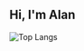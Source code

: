 ## Hi, I'm Alan

![Top Langs](https://github-readme-stats.vercel.app/api/wakatime?username=alanxtl&layout=compact&langs_count=6)
